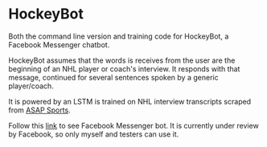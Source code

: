 # HockeyBot
Both the command line version and training code for HockeyBot, a Facebook Messenger chatbot. 

HockeyBot assumes that the words is receives from the user are the beginning of an NHL player or coach's interview. It responds with that message, continued for several sentences spoken by a generic player/coach. 

It is powered by an LSTM is trained on NHL interview transcripts scraped from [ASAP Sports](http://www.asapsports.com/). 

Follow this [link](m.me/102447081166159) to see Facebook Messenger bot. It is currently under review by Facebook, so only myself and testers can use it. 
